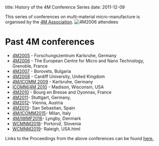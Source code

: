 title: History of the 4M Conference Series 
date: 2011-12-09 

This series of conferences on multi-material micro-manufacture is organised by the [4M Association](/4m-association/node/1.html). 
![4M2006 attendees](/4m-association/images/060920_092cropped_edit.jpg)
<!--break-->
# Past 4M conferences

 * [4M2005](http://www.4m-net.org/4M_Conference "4M2005 Conference") - Forschungszentrum Karlsruhe, Germany  
 * [4M2006](http://www.4m-net.org/Conference/4M2006 "4M2006 Conference") - The European Centre for Micro and Nano Technology, Grenoble, France  
 * [4M2007](http://www.4m-net.org/Conference/4M2007 "4M2007 Conference") - Borovets, Bulgaria  
 * [4M2008](http://www.4m-net.org/Conference/4M2008 "4M2008 Conference") - Cardiff University, United Kingdom
 * [4M/ICOMM 2009](/4m-association/conference/200.html) - Karlsruhe, Germany
 * [ICOMM/4M 2010](http://www.conferencing.uwex.edu/conferences/ICOMM10) - Madison, Wisconsin, USA  
 * [4M2010](/4m-association/conference/2010/2010.html) - Bourg en Bresse and Oyonnax, France   
 * [4M2011](/4m-association/conference/2011/2011.html)- Stuttgart, Germany,  
 * [4M2012](/4m-association/conference/2012/2012.html)- Vienna, Austria  
 * [4M2013](/4m-association/conference/2013/2013.html)- San Sebastian, Spain
 * [4M/ICOMM2015](/4m-association/conference/2015/2015.html)- Milan, Italy 
 * [4M/IWMF2016](/4m-association/conference/2016/2016.html)- Lyngby, Denmark
 * [WCMNM2018](/4m-association/conference/2018/2018.html)- Portorož, Slovenia
 * [WCMNM2019](/4m-association/content/WCMNM-2019/WCMNM-2019.html)- Raleigh, USA.html


Links to the Proceedings from the above conferences can be found [here.](/4m-association/content/4M-conference-serie/4M-conference-serie.html)